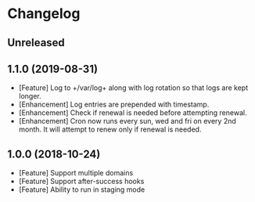 # Changelog

## Unreleased

## 1.1.0 (2019-08-31)

* [Feature] Log to +/var/log+ along with log rotation so that logs are kept longer.
* [Enhancement] Log entries are prepended with timestamp.
* [Enhancement] Check if renewal is needed before attempting renewal.
* [Enhancement] Cron now runs every sun, wed and fri on every 2nd month.
It will attempt to renew only if renewal is needed.

## 1.0.0 (2018-10-24)

* [Feature] Support multiple domains
* [Feature] Support after-success hooks
* [Feature] Ability to run in staging mode

